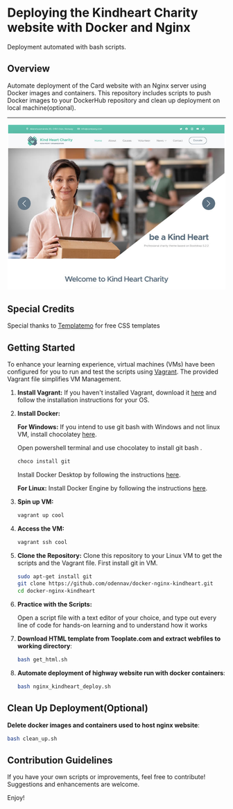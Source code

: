 # Deploying the Kindheart Charity website with Docker and Nginx

Deployment automated with bash scripts.

## Overview

Automate deployment of the Card website with an Nginx server using Docker images and containers.
This repository includes scripts to push Docker images to your DockerHub repository and clean up deployment on local machine(optional).

******************
![](https://github.com/odennav/docker-nginx-kindheart/blob/main/kindheart-shot.PNG) 

## Special Credits

Special thanks to [Templatemo](https://https://www.templatemo.com/page/1) for free CSS templates

## Getting Started

To enhance your learning experience, virtual machines (VMs) have been configured for you to run and test the scripts using [Vagrant](https://www.vagrantup.com/).
The provided Vagrant file simplifies VM Management.

1. **Install Vagrant:**
   If you haven't installed Vagrant, download it [here](https://www.vagrantup.com/downloads.html) 
   and follow the installation instructions for your OS.

2. **Install Docker:**

   **For Windows:**
   If you intend to use git bash with Windows and not linux VM, install chocolatey [here](https://chocolatey.org/install).

   Open powershell terminal and use chocolatey to install git bash .
   ```bash
   choco install git
   ```

   Install Docker Desktop by following the instructions [here](https://docs.docker.com/desktop/install/windows/).


   **For Linux:**
   Install Docker Engine by following the instructions [here](https://docs.docker.com/desktop/install/linux/).


3. **Spin up VM:**
    ```bash
   vagrant up cool
   ```

4. **Access the VM:**
   ```bash
   vagrant ssh cool
   ```

5. **Clone the Repository:**
    Clone this repository to your Linux VM to get the scripts and the Vagrant file. First install git in VM.

   ```bash
   sudo apt-get install git
   git clone https://github.com/odennav/docker-nginx-kindheart.git
   cd docker-nginx-kindheart
   ```

6. **Practice with the Scripts:**

   Open a script file with a text editor of your choice, and type out every line of code for hands-on learning and to understand how it works


7. **Download HTML template from Tooplate.com and extract webfiles to working directory**:
   ```bash
   bash get_html.sh
   ```
8. **Automate deployment of highway website run with docker containers**:
   ```bash
   bash nginx_kindheart_deploy.sh
   ```

## Clean Up Deployment(Optional)
   **Delete docker images and containers used to host nginx website**:
   ```bash
   bash clean_up.sh 
   ```
## Contribution Guidelines
   If you have your own scripts or improvements, feel free to contribute! Suggestions and enhancements are welcome.

Enjoy!

